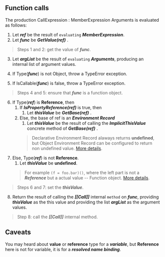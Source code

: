 ## Function calls

The production CallExpression : MemberExpression Arguments is evaluated as follows:

1. Let ***ref*** be the result of `evaluating` ***MemberExpression***.
2. Let ***func*** be ***GetValue(ref)*** .
> Steps 1 and 2: get the value of  ***func***.

3. Let ***argList*** be the result of `evaluating` ***Arguments***, producing an internal list of argument values.

4. If Type(***func***) is not Object, throw a TypeError exception.
5. If IsCallable(***func***) is false, throw a TypeError exception.
> Steps 4 and 5: ensure that ***func*** is a function object.

6. If Type(***ref***) is **Reference**, then
    1. If ***IsPropertyReference(ref)*** is true, then 
        1. Let ***thisValue*** be ***GetBase(ref)*** .
    2. Else, the base of ref is an ***Environment Record***
        1. Let ***thisValue*** be the result of calling the ***ImplicitThisValue*** concrete method of ***GetBase(ref)*** .
        > Declarative Environment Record alaways returns **undefined**, but Object Environment Record can be configured to return non undefined value. [More details](../../reference_specification_type.md).
7. Else, Type(***ref***) is not **Reference**.
   1. Let ***thisValue*** be **undefined**.
   > For example `(f = foo.bar)()`, where the left part is not a ***Reference*** but a actual value -- Function object. [More details](../../reference_specification_type.md).
   
> Steps 6 and 7: set the ***thisValue***.

8. Return the result of calling the ***[[Call]]*** internal `method` on ***func***, providing ***thisValue*** as the this value and providing the list ***argList*** as the argument values.
> Step 8: call the ***[[Call]]*** internal method.

## Caveats

You may heard about **value** or **reference** type for a ***variable***, but **Reference** here is not for variable, it is for a ***resolved name binding***.
